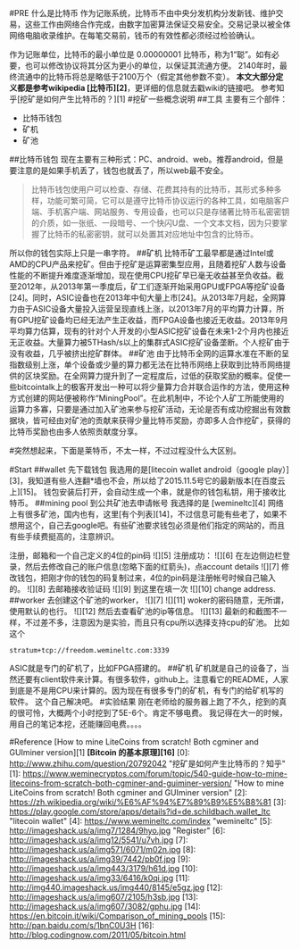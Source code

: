 #PRE
什么是比特币
作为记账系统，比特币不由中央分发机构分发新钱、维护交易，这些工作由网络合作完成，由数字加密算法保证交易安全。交易记录以被全体网络电脑收录维护。在每笔交易前，钱币的有效性都必须经过检验确认。

作为记账单位，比特币的最小单位是 0.00000001 比特币，称为1“聪”。如有必要，也可以修改协议将其分区为更小的单位，以保证其流通方便。 2140年时，最终流通中的比特币将总是略低于2100万个（假定其他参数不变）。
**本文大部分定义都是参考wikipedia [比特币][2]**，更详细的信息就去戳wiki的链接吧。
参考知乎[挖矿是如何产生比特币的？][1]
#挖矿一些概念说明
##工具
主要有三个部件：

+ 比特币钱包
+ 矿机
+ 矿池

##比特币钱包
现在主要有三种形式：PC、android、web。推荐android，但是要注意的是如果手机丢了，钱包也就丢了，所以web最不安全。

>比特币钱包使用户可以检查、存储、花费其持有的比特币，其形式多种多样，功能可繁可简，它可以是遵守比特币协议运行的各种工具，如电脑客户端、手机客户端、网站服务、专用设备，也可以只是存储著比特币私密密钥的介质，如一张纸、一段暗号、一个快闪U盘、一个文本文档，因为只要掌握了比特币的私密密钥，就可以处置其对应地址中包含的比特币。

所以你的钱包实际上只是一串字符。
##矿机
比特币矿工最早都是通过Intel或AMD的CPU产品来挖矿。但由于挖矿是运算密集型应用，且随着挖矿人数与设备性能的不断提升难度逐渐增加，现在使用CPU挖矿早已毫无收益甚至负收益。截至2012年，从2013年第一季度后，矿工们逐渐开始采用GPU或FPGA等挖矿设备[24]。同时，ASIC设备也在2013年中旬大量上市[24]。从2013年7月起，全网算力由于ASIC设备大量投入运营呈现直线上涨，以2013年7月的平均算力计算，所有GPU挖矿设备均已经无法产生正收益，而FPGA设备也接近无收益。2013年9月平均算力估算，现有的针对个人开发的小型ASIC挖矿设备在未来1-2个月内也接近无正收益。大量算力被5THash/s以上的集群式ASIC挖矿设备垄断。个人挖矿由于没有收益，几乎被挤出挖矿群体。
##矿池
由于比特币全网的运算水准在不断的呈指数级别上涨，单个设备或少量的算力都无法在比特币网络上获取到比特币网络提供的区块奖励。在全网算力提升到了一定程度后，过低的获取奖励的概率。促使一些bitcointalk上的极客开发出一种可以将少量算力合并联合运作的方法，使用这种方式创建的网站便被称作“MiningPool”。在此机制中，不论个人矿工所能使用的运算力多寡，只要是通过加入矿池来参与挖矿活动，无论是否有成功挖掘出有效数据块，皆可经由对矿池的贡献来获得少量比特币奖励，亦即多人合作挖矿，获得的比特币奖励也由多人依照贡献度分享。

#突然想起来，下面是莱特币，不太一样，不过过程没什么大区别。

#Start
##wallet
先下载钱包
我选用的是[litecoin wallet android（google play）][3]，我知道有些人连翻*墙也不会，所以给了2015.11.5号它的最新版本[在百度云上][15]。
钱包安装后打开，会自动生成一个串，就是你的钱包私钥，用于接收比特币。
##mining pool
到公共矿池去申请帐号
我选择的是
[wemineltc][4]
网络上有很多矿池，国内也有，这里[有个列表][14]，不过信息可能有些老了，如果不想用这个，自己去google吧。有些矿池要求钱包必须是他们指定的网站的，而且有些手续费挺高的，注意辨识。

注册，邮箱和一个自己定义的4位的pin码
![][5]
注册成功：
![][6]
在左边侧边栏登录，然后去修改自己的账户信息(忽略下面的红箭头)，点account details
![][7]
修改钱包，把刚才你的钱包的码复制过来，4位的pin码是注册帐号时候自己输入的。
![][8]
去邮箱接收验证码
![][9]
到这里在填一次
![][10]
change address.
##worker
去创建这个矿池的worker，
![][7]
![][11]
woker的密码随意，无所谓，使用默认的也行。
![][12]
然后去查看矿池的ip等信息。
![][13]
最新的和截图不一样，不过差不多，注意因为是实验，而且只有cpu所以选择支持cpu的矿池。
比如这个
```
stratum+tcp://freedom.wemineltc.com:3339
```
ASIC就是专门的矿机了，比如FPGA搭建的。
##矿机
矿机就是自己的设备了，当然还要有client软件来计算。有很多软件，github上。注意看它的README，人家到底是不是用CPU来计算的。因为现在有很多专门的矿机，有专门的给矿机写的软件。
这个自己解决吧。
#实验结果
刚在老师给的服务器上跑了不久，挖到的真的很可怜，大概两个小时挖到了5E-6个。肯定不够电费。
我记得在大一的时候，用自己的笔记本挖，还能赚回电费。。。。

#Reference
[How to mine LiteCoins from scratch! Both cgminer and GUIminer version][1]
**[Bitcoin 的基本原理][16]**
[0]: http://www.zhihu.com/question/20792042 "挖矿是如何产生比特币的？知乎"
[1]: https://www.weminecryptos.com/forum/topic/540-guide-how-to-mine-litecoins-from-scratch-both-cgminer-and-guiminer-version/ "How to mine LiteCoins from scratch! Both cgminer and GUIminer version"
[2]: https://zh.wikipedia.org/wiki/%E6%AF%94%E7%89%B9%E5%B8%81
[3]: https://play.google.com/store/apps/details?id=de.schildbach.wallet_ltc "litecoin wallet"
[4]: https://www.wemineltc.com/index "wemineltc"
[5]: http://imageshack.us/a/img7/1284/9hyo.jpg "Register"
[6]: http://imageshack.us/a/img12/5541/u7vh.jpg 
[7]: http://imageshack.us/a/img571/6071/m02n.jpg
[8]: http://imageshack.us/a/img39/7442/pb0f.jpg
[9]: http://imageshack.us/a/img443/3179/h61d.jpg
[10]: http://imageshack.us/a/img33/6416/k0qi.jpg
[11]: http://img440.imageshack.us/img440/8145/e5gz.jpg
[12]: http://imageshack.us/a/img607/2105/h3sb.jpg
[13]: http://imageshack.us/a/img607/3082/gphu.jpg
[14]: https://en.bitcoin.it/wiki/Comparison_of_mining_pools
[15]: http://pan.baidu.com/s/1bnC0U3H 
[16]: http://blog.codingnow.com/2011/05/bitcoin.html 